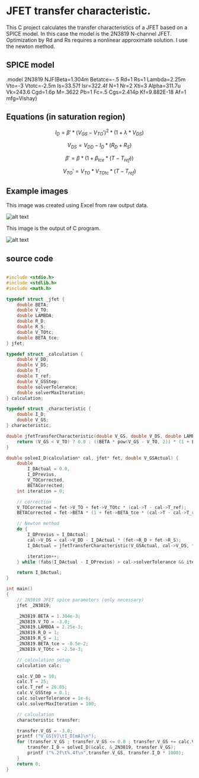 # JFET transfer characteristic.

This C project calculates the transfer characteristics of a JFET based on a SPICE model. In this case the model is the 2N3819 N-channel JFET. Optimization by Rd and Rs requires a nonlinear approximate solution. I use the newton method.

## SPICE model

.model 2N3819 NJF(Beta=1.304m Betatce=-.5 Rd=1 Rs=1 Lambda=2.25m Vto=-3 Vtotc=-2.5m Is=33.57f Isr=322.4f N=1 Nr=2 Xti=3 Alpha=311.7u Vk=243.6 Cgd=1.6p M=.3622 Pb=1 Fc=.5 Cgs=2.414p Kf=9.882E-18 Af=1 mfg=Vishay)

## Equations (in saturation region)

$$I_{D} = \beta' * (V_{GS} - V_{TO}')^2 * (1 + \lambda * V_{DS})$$


$$V_{DS} = V_{DD} - I_{D} * (R_{D} + R_{S})$$


$$\beta' = \beta * (1 + \beta_{tce} * (T - T_{ref}))$$


$$V_{TO}' = V_{TO} * V_{TOtc} * (T - T_{ref})$$


## Example images

This image was created using Excel from raw output data.

![alt text](http://www.vargalaszlo.com/images/out/JFET_transfer_characteristic-01.jpg)

This image is the output of C program.

![alt text](http://www.vargalaszlo.com/images/out/JFET_transfer_characteristic-02.jpg)

## source code

```C

#include <stdio.h>
#include <stdlib.h>
#include <math.h>

typedef struct _jfet {
    double BETA;
    double V_TO;
    double LAMBDA;
    double R_D;
    double R_S;
    double V_TOtc;
    double BETA_tce;
} jfet;

typedef struct _calculation {
    double V_DD;
    double V_DS;
    double T;
    double T_ref;
    double V_GSStep;
    double solverTolerance;
    double solverMaxIteration;
} calculation;

typedef struct _characteristic {
    double I_D;
    double V_GS;
} characteristic;

double jfetTransferCharacteristic(double V_GS, double V_DS, double LAMBDA, double BETA, double V_TO) {
    return (V_GS < V_TO) ? 0.0 : ((BETA * pow(V_GS - V_TO, 2)) * (1 + LAMBDA * V_DS));
}

double solveI_D(calculation* cal, jfet* fet, double V_GSActual) {
    double
        I_DActual = 0.0,
        I_DPrevius,
        V_TOCorrected,
        BETACorrected;
    int iteration = 0;

    // correction
    V_TOCorrected = fet->V_TO + fet->V_TOtc * (cal->T - cal->T_ref);
    BETACorrected = fet->BETA * (1 + fet->BETA_tce * (cal->T - cal->T_ref));

    // Newton method
    do {
        I_DPrevius = I_DActual;
        cal->V_DS = cal->V_DD - I_DActual * (fet->R_D + fet->R_S);
        I_DActual = jfetTransferCharacteristic(V_GSActual, cal->V_DS, fet->LAMBDA, BETACorrected, V_TOCorrected);

        iteration++;
    } while (fabs(I_DActual - I_DPrevius) > cal->solverTolerance && iteration < cal->solverMaxIteration);

    return I_DActual;
}

int main()
{
    // 2N3819 JFET spice parameters (only necessary)
    jfet _2N3819;

    _2N3819.BETA = 1.304e-3;
    _2N3819.V_TO = -3.0;
    _2N3819.LAMBDA = 2.25e-3;
    _2N3819.R_D = 1;
    _2N3819.R_S = 1;
    _2N3819.BETA_tce = -0.5e-2;
    _2N3819.V_TOtc = -2.5e-3;

    // calculation setup
    calculation calc;

    calc.V_DD = 10;
    calc.T = 25;
    calc.T_ref = 26.85;
    calc.V_GSStep = 0.1;
    calc.solverTolerance = 1e-6;
    calc.solverMaxIteration = 100;

    // calculation
    characteristic transfer;

    transfer.V_GS = -3.0;
    printf ("V_GS[V]\tI_D[mA]\n");
    for (transfer.V_GS ; transfer.V_GS <= 0.0 ; transfer.V_GS += calc.V_GSStep) {
        transfer.I_D = solveI_D(&calc, &_2N3819, transfer.V_GS);
        printf ("%.2f\t%.4f\n",transfer.V_GS, transfer.I_D * 1000);
    }
    return 0;
}

```




```
